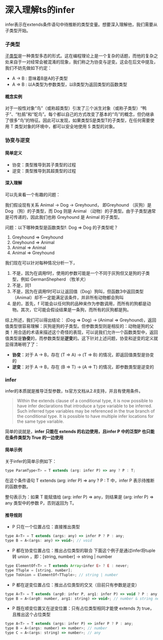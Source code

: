 <h1> 深入理解ts的infer </h1>

infer表示在extends条件语句中待推断的类型变量。想要深入理解他，我们需要从子类型开始。

### 子类型
[子类型](https://en.wikipedia.org/wiki/Subtyping)是一种类型多态的形式。这在编程理论上是一个复杂的话题，而他的复杂之处来自于一对经常会被混淆的现象，我们称之为协变与逆变。这会在后文中提及，我们不妨先做如下约定：
- A -> B : 意味着B是A的子类型
- A => B : 以A类型为参数类型，以B类型为返回类型的函数类型

#### 概念实例
对于一般性对象“鸟”（或称超类型）引发了三个派生对象（或称子类型）“鸭子”、“杜鹃”和“鸵鸟”。每个都以自己的方式改变了基本的“鸟”的概念，但仍继承了很多“鸟”的特征。因此可以发现，如果类型S是类型T的子类型，在任何需要使用 T 类型对象的环境中，都可以安全地使用 S 类型的对象。

### 协变与逆变

#### 简单定义
- 协变：类型推导到其子类型的过程
- 逆变：类型推导到其超类型的过程

#### 深入理解
可以先来看一个有趣的问题：

我们假设现有关系 Animal -> Dog -> Greyhound， 即Greyhound （灰狗）是 Dog （狗）的子类型，而 Dog 则是 Animal （动物）的子类型。由于子类型通常是可传递的，因此我们也称 Greyhound 是 Animal 的子类型。

问题：以下哪种类型是函数类型f: Dog => Dog 的子类型呢？
1. Greyhound => Greyhound
2. Greyhound => Animal
3. Animal => Animal
4. Animal => Greyhound

我们现在可以针对每种情况分析一下，
1. 不是，因为在调用f时，使用的参数可能是一个不同于灰狗但又是狗的子类型，例如 GermanShepherd （牧羊犬）
2. 不是，同1
3. 不是，因为在调用f时可以让返回值（Dog）狗叫，但函数3中返回类型（Animal）却不一定能满足该条件，并非所有动物都会狗叫
4. 是的，首先，f 可能会以任何狗的品种来作为参数调用，而所有的狗都是动物。其次，它可能会假设结果是一条狗，而所有的灰狗都是狗。

综上所述，我们可以得出结论： (Dog => Dog) -> (Animal => Greyhound)，返回值类型很容易理解：灰狗是狗的子类型。但参数类型则是相反的：动物是狗的父类！用合适的术语来描述这个奇怪的表现，可以说我们允许一个函数类型中，返回值类型是**协变**的，而参数类型是**逆变**的。这下针对上述问题，协变和逆变的定义就显得清晰明了了：
- **协变**：对于 A -> B，存在 (T => A) -> (T => B) 的情况，即返回值类型是协变的
- **逆变**：对于 A -> B，存在 (B => T) -> (A => T) 的情况，即参数类型是逆变的

### infer
infer的本质就是推导泛型参数，ts官方文档从2.8支持，并且有使用条件。
> Within the extends clause of a conditional type, it is now possible to have infer declarations that introduce a type variable to be inferred. Such inferred type variables may be referenced in the true branch of the conditional type. It is possible to have multiple infer locations for the same type variable.

简单的说就是，**infer 只能在 extends 的右边使用，且infer P 中的泛型P 也只能在条件类型为 True 的一边使用**

#### 简单示例
关于infer的简单示例如下：
```js
type ParamType<T> = T extends (arg: infer P) => any ? P : T;
```
在这个条件语句 T extends (arg: infer P) => any ? P : T 中，infer P 表示待推断的函数参数。

整句表示为：如果 T 能赋值给 (arg: infer P) => any，则结果是 (arg: infer P) => any 类型中的参数 P，否则返回为 T。

#### 推导规则
- P 只在一个位置占位：直接推出类型
```js
type A<T> = T extends (args: any) => infer P ? P : any;
type B = A<(args: any) => void>; // void
```
- P 都在协变位置占位：推出占位类型的联合
下面这个例子是通过infer将tuple 转 union ，即：[string, number] -> string | number
```js
type ElementOf<T> = T extends Array<infer E> ? E : never;
type TTuple = [string, number];
type ToUnion = ElementOf<TTuple>; // string | number
```
- P 都在逆变位置占位：推出占位类型的交叉（目前只有参数是逆变）
```js
type A<T> = T extends (arg0: infer P, arg1: infer P) => void ? P : any;
type B = A<(arg0: number, arg1: string) => void>; // number & string never
```
- P 既在顺变位置又在逆变位置：只有占位类型相同才能使 extends 为 true，且推出这个占位类型
```js
type A<T> = T extends (args: infer P) => infer P ? P : any;
type B = A<(args: number) => number>; // number
type C = A<(args: string) => number>; // any
```
